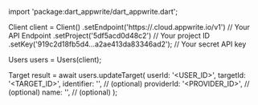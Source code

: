 import 'package:dart_appwrite/dart_appwrite.dart';

Client client = Client()
    .setEndpoint('https://<REGION>.cloud.appwrite.io/v1') // Your API Endpoint
    .setProject('5df5acd0d48c2') // Your project ID
    .setKey('919c2d18fb5d4...a2ae413da83346ad2'); // Your secret API key

Users users = Users(client);

Target result = await users.updateTarget(
    userId: '<USER_ID>',
    targetId: '<TARGET_ID>',
    identifier: '<IDENTIFIER>', // (optional)
    providerId: '<PROVIDER_ID>', // (optional)
    name: '<NAME>', // (optional)
);
